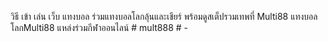 วิธี เข้า เล่น เว็บ แทงบอล ร่วมแทงบอลโลกลุ้นและเชียร์ พร้อมดูสเต็ปรวมเทพที่ Multi88
แทงบอลโลกMulti88 แหล่งร่วมกีฬาออนไลน์
#   m u l t 8 8 8  
 #   -  
 
